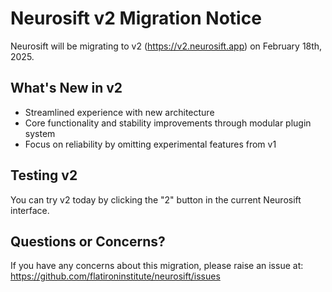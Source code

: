 # Neurosift v2 Migration Notice

Neurosift will be migrating to v2 (https://v2.neurosift.app) on February 18th, 2025.

## What's New in v2

* Streamlined experience with new architecture
* Core functionality and stability improvements through modular plugin system
* Focus on reliability by omitting experimental features from v1

## Testing v2

You can try v2 today by clicking the "2" button in the current Neurosift interface.

## Questions or Concerns?

If you have any concerns about this migration, please raise an issue at:
https://github.com/flatironinstitute/neurosift/issues
